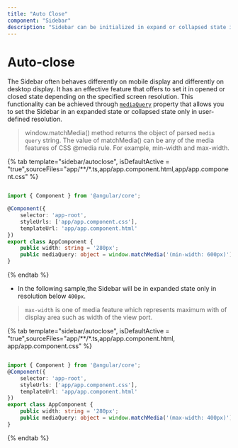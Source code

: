 ```yaml
---
title: "Auto Close"
component: "Sidebar"
description: "Sidebar can be initialized in expand or collapsed state in user specified resolutions."
---
```


# Auto-close

The Sidebar often behaves differently on mobile display and differently on desktop display.
It has an effective feature that offers to set it in opened or closed state depending on the specified screen resolution.
This functionality can be achieved through [`mediaQuery`](../api/sidebar/#mediaquery) property that allows you to set the Sidebar in an expanded state
 or collapsed state only in user-defined resolution.

> window.matchMedia() method returns the object of parsed `media query` string.
The value of matchMedia() can be any of the media features of CSS @media rule. For example, min-width and max-width.

{% tab template="sidebar/autoclose", isDefaultActive = "true",sourceFiles="app/**/*.ts,app/app.component.html,app/app.component.css" %}

```typescript

import { Component } from '@angular/core';

@Component({
    selector: 'app-root',
    styleUrls: ['app/app.component.css'],
    templateUrl: 'app/app.component.html'
})
export class AppComponent {
    public width: string = '280px';
    public mediaQuery: object = window.matchMedia('(min-width: 600px)');
}

```

{% endtab %}

* In the following sample,the Sidebar will be in expanded state only in resolution below `400px`.

> `max-width` is one of media feature which represents maximum with of display area such as width of the view port.

{% tab template="sidebar/autoclose", isDefaultActive = "true",sourceFiles="app/**/*.ts,app/app.component.html, app/app.component.css" %}

```typescript

import { Component } from '@angular/core';
@Component({
    selector: 'app-root',
    styleUrls: ['app/app.component.css'],
    templateUrl: 'app/app.component.html'
})
export class AppComponent {
    public width: string = '280px';
    public mediaQuery: object = window.matchMedia('(max-width: 400px)');
}

```

{% endtab %}